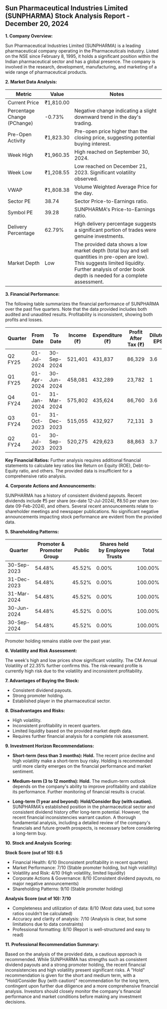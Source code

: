 ## Sun Pharmaceutical Industries Limited (SUNPHARMA) Stock Analysis Report - December 20, 2024

**1. Company Overview:**

Sun Pharmaceutical Industries Limited (SUNPHARMA) is a leading pharmaceutical company operating in the Pharmaceuticals industry.  Listed on the NSE since February 8, 1995, it holds a significant position within the Indian pharmaceutical sector and has a global presence.  The company is involved in the research, development, manufacturing, and marketing of a wide range of pharmaceutical products.


**2. Market Data Analysis:**

| Metric                     | Value          | Notes                                                              |
|-----------------------------|-----------------|----------------------------------------------------------------------|
| Current Price               | ₹1,810.00       |                                                                      |
| Percentage Change (PChange) | -0.73%          | Negative change indicating a slight downward trend in the day's trading. |
| Pre-Open Activity          | ₹1,823.30       |  Pre-open price higher than the closing price, suggesting potential buying interest.  |
| Week High                   | ₹1,960.35       | High reached on September 30, 2024.                               |
| Week Low                    | ₹1,208.55       | Low reached on December 21, 2023.  Significant volatility observed. |
| VWAP                        | ₹1,808.38       | Volume Weighted Average Price for the day.                           |
| Sector PE                   | 38.74           | Sector Price-to-Earnings ratio.                                     |
| Symbol PE                   | 39.28           | SUNPHARMA's Price-to-Earnings ratio.                               |
| Delivery Percentage         | 62.79%          | High delivery percentage suggests a significant portion of trades were genuine investments. |
| Market Depth                | Low              |  The provided data shows a low market depth (total buy and sell quantities in pre-open are low). This suggests limited liquidity.  Further analysis of order book depth is needed for a complete assessment. |


**3. Financial Performance:**

The following table summarizes the financial performance of SUNPHARMA over the past five quarters.  Note that the data provided includes both audited and unaudited results.  Profitability is inconsistent, showing both profits and losses.

| Quarter      | From Date     | To Date       | Income (₹)    | Expenditure (₹) | Profit After Tax (₹) | Diluted EPS |
|--------------|---------------|---------------|---------------|-----------------|----------------------|-------------|
| Q2 FY25      | 01-Jul-2024   | 30-Sep-2024   | 521,401        | 431,837          | 86,329                | 3.6         |
| Q1 FY25      | 01-Apr-2024   | 30-Jun-2024   | 458,081        | 432,289          | 23,782                | 1           |
| Q4 FY24      | 01-Jan-2024   | 31-Mar-2024   | 575,802        | 435,624          | 86,760                | 3.6         |
| Q3 FY24      | 01-Oct-2023   | 31-Dec-2023   | 515,055        | 432,927          | 72,131                | 3           |
| Q2 FY24      | 01-Jul-2023   | 30-Sep-2023   | 520,275        | 429,623          | 88,863                | 3.7         |


**Key Financial Ratios:**  Further analysis requires additional financial statements to calculate key ratios like Return on Equity (ROE), Debt-to-Equity ratio, and others.  The provided data is insufficient for a comprehensive ratio analysis.


**4. Corporate Actions and Announcements:**

SUNPHARMA has a history of consistent dividend payouts. Recent dividends include ₹5 per share (ex-date 12-Jul-2024), ₹8.50 per share (ex-date 09-Feb-2024), and others.  Several recent announcements relate to shareholder meetings and newspaper publications.  No significant negative announcements impacting stock performance are evident from the provided data.


**5. Shareholding Patterns:**

| Quarter      | Promoter & Promoter Group | Public | Shares held by Employee Trusts | Total |
|--------------|---------------------------|--------|-------------------------------|-------|
| 30-Sep-2023  | 54.48%                     | 45.52% | 0.00%                         | 100.00%|
| 31-Dec-2023  | 54.48%                     | 45.52% | 0.00%                         | 100.00%|
| 31-Mar-2024  | 54.48%                     | 45.52% | 0.00%                         | 100.00%|
| 30-Jun-2024  | 54.48%                     | 45.52% | 0.00%                         | 100.00%|
| 30-Sep-2024  | 54.48%                     | 45.52% | 0.00%                         | 100.00%|

Promoter holding remains stable over the past year.


**6. Volatility and Risk Assessment:**

The week's high and low prices show significant volatility. The CM Annual Volatility of 22.35% further confirms this.  The risk-reward profile is currently high risk due to the volatility and inconsistent profitability.


**7. Advantages of Buying the Stock:**

* Consistent dividend payouts.
* Strong promoter holding.
* Established player in the pharmaceutical sector.


**8. Disadvantages and Risks:**

* High volatility.
* Inconsistent profitability in recent quarters.
* Limited liquidity based on the provided market depth data.
* Requires further financial analysis for a complete risk assessment.


**9. Investment Horizon Recommendations:**

* **Short-term (less than 3 months): Hold.** The recent price decline and high volatility make a short-term buy risky.  Holding is recommended until more clarity emerges on the financial performance and market sentiment.

* **Medium-term (3 to 12 months): Hold.**  The medium-term outlook depends on the company's ability to improve profitability and stabilize its performance.  Further monitoring of financial results is crucial.

* **Long-term (1 year and beyond): Hold/Consider Buy (with caution).**  SUNPHARMA's established position in the pharmaceutical sector and consistent dividend history offer long-term potential. However, the recent financial inconsistencies warrant caution.  A thorough fundamental analysis, including a detailed review of the company's financials and future growth prospects, is necessary before considering a long-term buy.


**10. Stock and Analysis Scoring:**

**Stock Score (out of 10): 6.5**

* Financial Health: 6/10 (Inconsistent profitability in recent quarters)
* Market Performance: 7/10 (Stable promoter holding, but high volatility)
* Volatility and Risk: 4/10 (High volatility, limited liquidity)
* Corporate Actions & Governance: 8/10 (Consistent dividend payouts, no major negative announcements)
* Shareholding Patterns: 9/10 (Stable promoter holding)

**Analysis Score (out of 10): 7/10**

* Completeness and utilization of data: 8/10 (Most data used, but some ratios couldn't be calculated)
* Accuracy and clarity of analysis: 7/10 (Analysis is clear, but some limitations due to data constraints)
* Professional formatting: 8/10 (Report is well-structured and easy to read)


**11. Professional Recommendation Summary:**

Based on the analysis of the provided data, a cautious approach is recommended. While SUNPHARMA has strengths such as consistent dividend payouts and a strong promoter holding, the recent financial inconsistencies and high volatility present significant risks.  A "Hold" recommendation is given for the short and medium term, with a "Hold/Consider Buy (with caution)" recommendation for the long term, contingent upon further due diligence and a more comprehensive financial analysis.  Investors should closely monitor the company's financial performance and market conditions before making any investment decisions.
